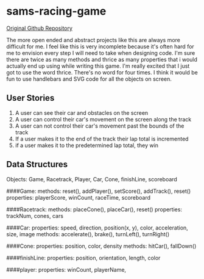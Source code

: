 # sams-racing-game
<a href="https://github.com/sf-wdi-31/oop-game-training">Original Github Repository</a>

The more open ended and abstract projects like this are always more difficult for me. I feel like this is very incomplete because it's often hard for me to envision every step I will need to take when designing code. I'm sure there are twice as many methods and thrice as many properties that i would actually end up using while writing this game. I'm really excited that I just got to use the word thrice. There's no word for four times. I think it would be fun to use handlebars and SVG code for all the objects on screen. 

## User Stories

1. A user can see their car and obstacles on the screen
2. A user can control their car's movement on the screen along the track
3. A user can not control their car's movement past the bounds of the track
4. If a user makes it to the end of the track their lap total is incremented
5. if a user makes it to the predetermined lap total, they win

## Data Structures

Objects: Game, Racetrack, Player, Car, Cone, finishLine, scoreboard

####Game:
    methods: reset(), addPlayer(), setScore(), addTrack(), reset()
    properties: playerScore, winCount, raceTime, scoreboard

####Racetrack:
	methods: placeCone(), placeCar(), reset()
	properties: trackNum, cones, cars

####Car:
	properties: speed, direction, position(x, y), color, acceleration, size, image
	methods: accelerate(), brake(), turnLeft(), turnRight()

####Cone:
	properties: position, color, density
	methods: hitCar(), fallDown()

####finishLine:
	properties: position, orientation, length, color

####player: 
	properties: winCount, playerName, 